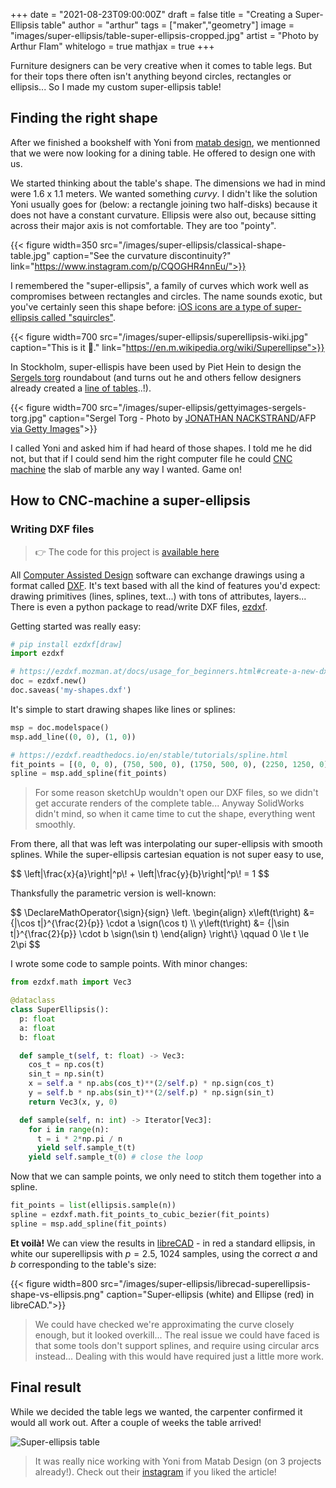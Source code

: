 +++
date = "2021-08-23T09:00:00Z"
draft = false
title = "Creating a Super-Ellipsis table"
author = "arthur"
tags = ["maker","geometry"]
image = "images/super-ellipsis/table-super-ellipsis-cropped.jpg"
artist = "Photo by Arthur Flam"
whitelogo = true
mathjax = true
+++

Furniture designers can be very creative when it comes to table legs. But for their tops there often isn't anything beyond circles, rectangles or ellipsis... So I made my custom super-ellipsis table!

<!--more-->

## Finding the right shape
After we finished a bookshelf with Yoni from [matab design](https://www.matab.co.il/), we mentionned that we were now looking for a dining table. He offered to design one with us.

We started thinking about the table's shape. The dimensions we had in mind were 1.6 x 1.1 meters. We wanted something _curvy_. I didn't like the solution Yoni usually goes for (below: a rectangle joining two half-disks) because it does not have a constant curvature. Ellipsis were also out, because sitting across their major axis is not comfortable. They are too "pointy".

{{< figure width=350 src="/images/super-ellipsis/classical-shape-table.jpg" caption="See the curvature discontinuity?" link="https://www.instagram.com/p/CQOGHR4nnEu/">}}

I remembered the "super-ellipsis", a family of curves which work well as compromises between rectangles and circles. The name sounds exotic, but you've certainly seen this shape before: [iOS icons are a type of super-ellipsis called "squircles"](https://www.johndcook.com/blog/2018/02/13/squircle-curvature/).

{{< figure width=700 src="/images/super-ellipsis/superellipsis-wiki.jpg" caption="This is it 🎯." link="https://en.m.wikipedia.org/wiki/Superellipse">}}

In Stockholm, super-ellispis have been used by Piet Hein to design the [Sergels torg](https://en.wikipedia.org/wiki/Sergels_torg) roundabout (and turns out he and others fellow designers already created a [line of tables](https://fritzhansen.com/en/super-elliptical)..!).


{{< figure width=700 src="/images/super-ellipsis/gettyimages-sergels-torg.jpg" caption="Sergel Torg - Photo by [JONATHAN NACKSTRAND](http://www.nackstrand.com/)/AFP [via Getty Images](https://www.gettyimages.ch/detail/nachrichtenfoto/an-aerial-view-picture-shows-sergels-torg-square-in-nachrichtenfoto/1208284309?language=fr)">}}


I called Yoni and asked him if had heard of those shapes. I told me he did not, but that if I could send him the right computer file he could [CNC machine](https://en.wikipedia.org/wiki/Numerical_control) the slab of marble any way I wanted. Game on!

## How to CNC-machine a super-ellipsis
### Writing DXF files
> :point_right: The code for this project is [available here](https://gist.github.com/arthur-flam/3704a2d91864a30562d09da8bfe593e0)

All [Computer Assisted Design](https://en.wikipedia.org/wiki/Computer-aided_design) software can exchange drawings using a format called [DXF](https://fr.wikipedia.org/wiki/Drawing_eXchange_Format). It's text based with all the kind of features you'd expect: drawing primitives (lines, splines, text...) with tons of attributes, layers... There is even a python package to read/write DXF files, [ezdxf](https://ezdxf.readthedocs.io/en/stable/index.html).


Getting started was really easy:

```python
# pip install ezdxf[draw] 
import ezdxf

# https://ezdxf.mozman.at/docs/usage_for_beginners.html#create-a-new-dxf-file
doc = ezdxf.new()
doc.saveas('my-shapes.dxf')
```

It's simple to start drawing shapes like lines or splines:

```python
msp = doc.modelspace()
msp.add_line((0, 0), (1, 0))

# https://ezdxf.readthedocs.io/en/stable/tutorials/spline.html
fit_points = [(0, 0, 0), (750, 500, 0), (1750, 500, 0), (2250, 1250, 0)]
spline = msp.add_spline(fit_points)
```

> For some reason sketchUp wouldn't open our DXF files, so we didn't get accurate renders of the complete table... Anyway SolidWorks didn't mind, so when it came time to cut the shape, everything went smoothly.

From there, all that was left was interpolating our super-ellipsis with smooth splines. While the super-ellipsis cartesian equation is not super easy to use,

<div>$$
\left|\frac{x}{a}\right|^p\! + \left|\frac{y}{b}\right|^p\! = 1
$$</div>


Thanksfully the parametric version is well-known:

<div>$$
\DeclareMathOperator{\sign}{sign}
\left.
\begin{align}
 x\left(t\right) &= {|\cos t|}^{\frac{2}{p}} \cdot a \sign(\cos t) \\
 y\left(t\right) &= {|\sin t|}^{\frac{2}{p}} \cdot b \sign(\sin t)
\end{align}
\right\} \qquad 0 \le t \le 2\pi
$$</div>


I wrote some code to sample points. With minor changes:

```python
from ezdxf.math import Vec3

@dataclass
class SuperEllipsis():
  p: float
  a: float
  b: float

  def sample_t(self, t: float) -> Vec3:
    cos_t = np.cos(t)
    sin_t = np.sin(t)
    x = self.a * np.abs(cos_t)**(2/self.p) * np.sign(cos_t)
    y = self.b * np.abs(sin_t)**(2/self.p) * np.sign(sin_t)
    return Vec3(x, y, 0)

  def sample(self, n: int) -> Iterator[Vec3]:
    for i in range(n):
      t = i * 2*np.pi / n
      yield self.sample_t(t)
    yield self.sample_t(0) # close the loop
```

Now that we can sample points, we only need to stitch them together into a spline.

```python
fit_points = list(ellipsis.sample(n))
spline = ezdxf.math.fit_points_to_cubic_bezier(fit_points)
spline = msp.add_spline(fit_points)
```

**Et voilà!** We can view the results in [libreCAD](https://librecad.org/) - in red a standard ellipsis, in white our superellipsis with $p=2.5$, 1024 samples, using the correct $a$ and $b$ corresponding to the table's size:

{{< figure width=800 src="/images/super-ellipsis/librecad-superellipsis-shape-vs-ellipsis.png" caption="Super-ellipsis (white) and Ellipse (red) in libreCAD.">}}

> We could have checked we're approximating the curve closely enough, but it looked overkill... The real issue we could have faced is that some tools don't support splines, and require using circular arcs instead... Dealing with this would have required just a little more work.

## Final result
While we decided the table legs we wanted, the carpenter confirmed it would all work out. After a couple of weeks the table arrived!

![Super-ellipsis table](/images/super-ellipsis/table-super-ellipsis.jpg)

> It was really nice working with Yoni from Matab Design (on 3 projects already!). Check out their [instagram](https://www.instagram.com/matabdesign/) if you liked the article!
